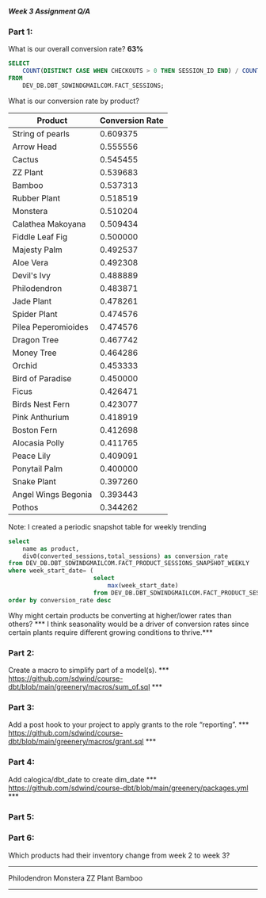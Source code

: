 ##### Week 3 Assignment Q/A

### Part 1: 
What is our overall conversion rate?  **63%**
``` sql
SELECT 
    COUNT(DISTINCT CASE WHEN CHECKOUTS > 0 THEN SESSION_ID END) / COUNT(DISTINCT SESSION_ID) AS conversion_rate
FROM 
    DEV_DB.DBT_SDWINDGMAILCOM.FACT_SESSIONS;
```

What is our conversion rate by product?

| Product                | Conversion Rate |
|------------------------|-----------------|
| String of pearls       | 0.609375        |
| Arrow Head             | 0.555556        |
| Cactus                 | 0.545455        |
| ZZ Plant               | 0.539683        |
| Bamboo                 | 0.537313        |
| Rubber Plant           | 0.518519        |
| Monstera               | 0.510204        |
| Calathea Makoyana      | 0.509434        |
| Fiddle Leaf Fig        | 0.500000        |
| Majesty Palm           | 0.492537        |
| Aloe Vera              | 0.492308        |
| Devil's Ivy            | 0.488889        |
| Philodendron           | 0.483871        |
| Jade Plant             | 0.478261        |
| Spider Plant           | 0.474576        |
| Pilea Peperomioides    | 0.474576        |
| Dragon Tree            | 0.467742        |
| Money Tree             | 0.464286        |
| Orchid                 | 0.453333        |
| Bird of Paradise       | 0.450000        |
| Ficus                  | 0.426471        |
| Birds Nest Fern        | 0.423077        |
| Pink Anthurium         | 0.418919        |
| Boston Fern            | 0.412698        |
| Alocasia Polly         | 0.411765        |
| Peace Lily             | 0.409091        |
| Ponytail Palm          | 0.400000        |
| Snake Plant            | 0.397260        |
| Angel Wings Begonia    | 0.393443        |
| Pothos                 | 0.344262        |


Note: I created a periodic snapshot table for weekly trending

``` sql
select 
    name as product,
    div0(converted_sessions,total_sessions) as conversion_rate
from DEV_DB.DBT_SDWINDGMAILCOM.FACT_PRODUCT_SESSIONS_SNAPSHOT_WEEKLY
where week_start_date= (
                        select 
                            max(week_start_date) 
                        from DEV_DB.DBT_SDWINDGMAILCOM.FACT_PRODUCT_SESSIONS_SNAPSHOT_WEEKLY)
order by conversion_rate desc
```
Why might certain products be converting at higher/lower rates than others? 
*** I think seasonality would be a driver of conversion rates since certain plants require different growing conditions to thrive.***

### Part 2:
Create a macro to simplify part of a model(s). 
*** https://github.com/sdwind/course-dbt/blob/main/greenery/macros/sum_of.sql ***

### Part 3:
Add a post hook to your project to apply grants to the role “reporting”.
*** https://github.com/sdwind/course-dbt/blob/main/greenery/macros/grant.sql ***

### Part 4:
Add calogica/dbt_date to create dim_date
*** https://github.com/sdwind/course-dbt/blob/main/greenery/packages.yml ***

### Part 5:


### Part 6:
Which products had their inventory change from week 2 to week 3? 
***
Philodendron
Monstera
ZZ Plant
Bamboo
***